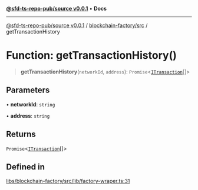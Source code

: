 [**@sfd-ts-repo-pub/source v0.0.1**](../../../README.md) • **Docs**

***

[@sfd-ts-repo-pub/source v0.0.1](../../../modules.md) / [blockchain-factory/src](../README.md) / getTransactionHistory

# Function: getTransactionHistory()

> **getTransactionHistory**(`networkId`, `address`): `Promise`\<[`ITransaction`](../../../abstract-core/src/interfaces/ITransaction.md)[]\>

## Parameters

• **networkId**: `string`

• **address**: `string`

## Returns

`Promise`\<[`ITransaction`](../../../abstract-core/src/interfaces/ITransaction.md)[]\>

## Defined in

[libs/blockchain-factory/src/lib/factory-wraper.ts:31](https://github.com/Steadfast-Digital/sfd-ts-repo-pub/blob/fc79dbd051d9d700fc06cf580f06693f6be34283/libs/blockchain-factory/src/lib/factory-wraper.ts#L31)
